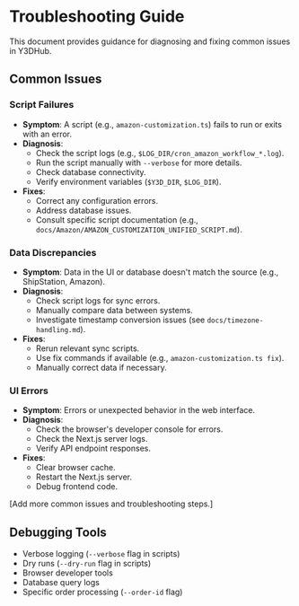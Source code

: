 # Troubleshooting Guide

This document provides guidance for diagnosing and fixing common issues in Y3DHub.

## Common Issues

### Script Failures

- **Symptom**: A script (e.g., `amazon-customization.ts`) fails to run or exits with an error.
- **Diagnosis**:
  - Check the script logs (e.g., `$LOG_DIR/cron_amazon_workflow_*.log`).
  - Run the script manually with `--verbose` for more details.
  - Check database connectivity.
  - Verify environment variables (`$Y3D_DIR`, `$LOG_DIR`).
- **Fixes**:
  - Correct any configuration errors.
  - Address database issues.
  - Consult specific script documentation (e.g., `docs/Amazon/AMAZON_CUSTOMIZATION_UNIFIED_SCRIPT.md`).

### Data Discrepancies

- **Symptom**: Data in the UI or database doesn't match the source (e.g., ShipStation, Amazon).
- **Diagnosis**:
  - Check script logs for sync errors.
  - Manually compare data between systems.
  - Investigate timestamp conversion issues (see `docs/timezone-handling.md`).
- **Fixes**:
  - Rerun relevant sync scripts.
  - Use fix commands if available (e.g., `amazon-customization.ts fix`).
  - Manually correct data if necessary.

### UI Errors

- **Symptom**: Errors or unexpected behavior in the web interface.
- **Diagnosis**:
  - Check the browser's developer console for errors.
  - Check the Next.js server logs.
  - Verify API endpoint responses.
- **Fixes**:
  - Clear browser cache.
  - Restart the Next.js server.
  - Debug frontend code.

[Add more common issues and troubleshooting steps.]

## Debugging Tools

- Verbose logging (`--verbose` flag in scripts)
- Dry runs (`--dry-run` flag in scripts)
- Browser developer tools
- Database query logs
- Specific order processing (`--order-id` flag)
